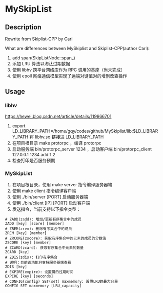 # MySkipList
## Description
Rewrite from Skiplist-CPP by Carl

What are differences between MySkiplist and Skiplist-CPP(author Carl): 
1. add span(SkipListNode::span_)
2. 添加 LRU 算法以淘汰过期数据
3. 使用 libhv 跨平台网络库作为 RPC 调用的基座（尚未完成）
4. 使用 epoll 网络通信模型实现了远端对键值对的增删改查操作

## Usage
### libhv
https://hewei.blog.csdn.net/article/details/119966701
1. export LD_LIBRARY_PATH=/home/gqy/codes/github/MySkiplist/lib:$LD_LIBRARY_PATH 将 libhv.so 链接进 LD_LIBRARY_PATH
2. 在项目根目录 make protorpc ，编译 protorpc
3. 启动服务端 bin/protorpc_server 1234 ，启动客户端 bin/protorpc_client 127.0.0.1 1234 add 1 2
4. 检查打印是否服务预期

### MySkipList
1. 在项目根目录，使用 make server 指令编译服务器端
2. 使用 make client 指令编译客户端
3. 使用 ./bin/server [PORT] 启动服务器端
4. 使用 ./bin/client [IP] [PORT] 启动客户端
5. 发送指令，当前支持以下指令类型：
```shell
# ZADD(zadd): 增加/更新有序集合中的成员
ZADD [key] [score] [member]
# ZREM(zrem): 删除有序集合中的成员
ZREM [key] [member]
# ZRCORE(zscore): 获取有序集合中的元素的成员的分数值
ZSCORE [key] [member]
# ZCARD(zcard): 获取有序集合中元素的数量
ZCARD [key]
# ZDIS(zdis): 打印有序集合
# 说明：目前该功能只支持服务器端查看
ZDIS [key]
# EXPIRE(expire): 设置键的过期时间
EXPIRE [key] [seconds]
# CONFIG(config) SET(set) maxmemory: 设置LRU的最大容量
CONFIG SET maxmemory [LRU_capacity]
```
